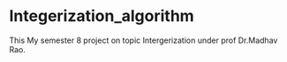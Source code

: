 # Integerization_algorithm
This My semester 8 project on topic Intergerization under prof Dr.Madhav Rao. 

